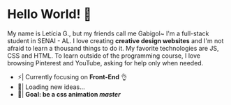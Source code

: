 # Hello World! 👋
My name is Letícia G., but my friends call me Gabigol~ I'm a full-stack student in SENAI - AL. I love creating **creative design websites** and I'm not afraid to learn a thousand things to do it. My favorite technologies are JS, CSS and HTML. To learn outside of the programming course, I love browsing Pinterest and YouTube, asking for help only when needed.

- ⚡| Currently focusing on **Front-End** 👌
- 🔭| Loading new ideas...
- 🚀| **Goal: be a css animation *master***


